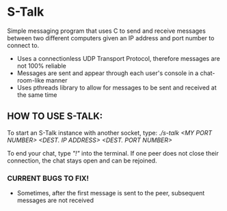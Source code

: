 # S-Talk

Simple messaging program that uses C to send and receive messages between two different computers given an IP address and port number to connect to. <br>

* Uses a connectionless UDP Transport Protocol, therefore messages are not 100% reliable
* Messages are sent and appear through each user's console in a chat-room-like manner
* Uses pthreads library to allow for messages to be sent and received at the same time

## HOW TO USE S-TALK:
To start an S-Talk instance with another socket, type: _./s-talk \<MY PORT NUMBER\> \<DEST. IP ADDRESS\> \<DEST. PORT NUMBER\>_

To end your chat, type _"!"_ into the terminal. If one peer does not close their connection, the chat stays open and can be rejoined. 

### CURRENT BUGS TO FIX!
* Sometimes, after the first message is sent to the peer, subsequent messages are not received 

